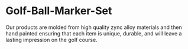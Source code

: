 # Golf-Ball-Marker-Set
Our products are molded from high quality zync alloy materials and then hand painted ensuring that each item is unique, durable, and will leave a lasting impression on the golf course.
